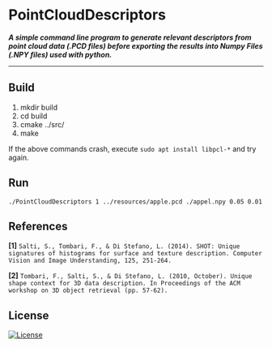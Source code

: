 # PointCloudDescriptors

***A simple command line program to generate relevant descriptors from point cloud data (.PCD files) before exporting the results into Numpy Files (.NPY files) used with python.***

---

## Build

1. mkdir build
2. cd build
3. cmake ../src/
4. make

If the above commands crash, execute `sudo apt install libpcl-*` and try again.

## Run

`./PointCloudDescriptors 1 ../resources/apple.pcd ./appel.npy 0.05 0.01`

## References

**[1]** `Salti, S., Tombari, F., & Di Stefano, L. (2014). SHOT: Unique signatures of histograms for surface and texture description. Computer Vision and Image Understanding, 125, 251-264.`

**[2]** `Tombari, F., Salti, S., & Di Stefano, L. (2010, October). Unique shape context for 3D data description. In Proceedings of the ACM workshop on 3D object retrieval (pp. 57-62).`

## License

[![License](http://img.shields.io/:license-mit-blue.svg?style=flat-square)](http://opensource.org/licenses/mit-license.php)
